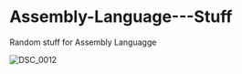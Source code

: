 # Assembly-Language---Stuff
Random stuff for Assembly Languagge


![DSC_0012](https://user-images.githubusercontent.com/81091191/162624021-7dcd5a9d-851a-4357-a014-0b36b9c41d90.JPG)

